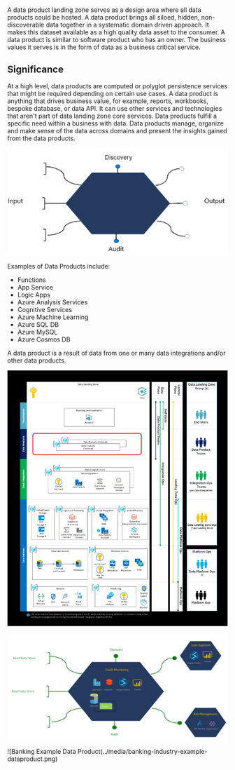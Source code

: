 # 

A data product landing zone serves as a design area where all data products could be hosted. A data product brings all siloed, hidden, non-discoverable data together in a systematic domain driven approach. It makes this dataset available as a high quality data asset to the consumer. A data product is similar to software product who has an owner.  The business values it serves is in the form of data as a business critical service.

## Significance

At a high level, data products are computed or polyglot persistence services that might be required depending on certain use cases. A data product is anything that drives business value, for example, reports, workbooks, bespoke database, or data API. It can use other services and technologies that aren't part of data landing zone core services. Data products fulfill a specific need within a business with data. Data products manage, organize and make sense of the data across domains and present the insights gained from the data products.

![Data Product Landing Zone Architecture](../media/data-product-landing-zone-arch.png)

Examples of Data Products include:

- Functions
- App Service
- Logic Apps
- Azure Analysis Services
- Cognitive Services
- Azure Machine Learning
- Azure SQL DB
- Azure MySQL
- Azure Cosmos DB

A data product is a result of data from one or many data integrations and/or other data products.

![Data Landing Zone Product](../media/data-landing-zone-product.png)

![Data Landing Zone Architecture Details](../media/data-product-landing-zone-arch-detail.png)

![Banking Example Data Product(../media/banking-industry-example-dataproduct.png)
